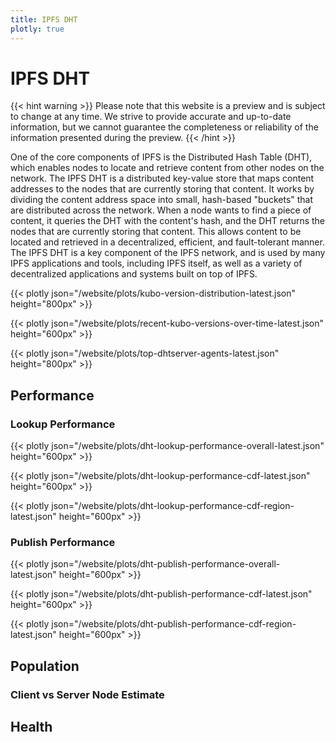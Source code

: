 ```yaml
---
title: IPFS DHT
plotly: true
---
```


# IPFS DHT

{{< hint warning >}}
Please note that this website is a preview and is subject to change at any time. 
We strive to provide accurate and up-to-date information, but we cannot guarantee 
the completeness or reliability of the information presented during the preview. 
{{< /hint >}}

One of the core components of IPFS is the Distributed Hash Table (DHT), which enables nodes to locate and retrieve content from other nodes on the network. The IPFS DHT is a distributed key-value store that maps content addresses to the nodes that are currently storing that content. It works by dividing the content address space into small, hash-based "buckets" that are distributed across the network. When a node wants to find a piece of content, it queries the DHT with the content's hash, and the DHT returns the nodes that are currently storing that content. This allows content to be located and retrieved in a decentralized, efficient, and fault-tolerant manner. The IPFS DHT is a key component of the IPFS network, and is used by many IPFS applications and tools, including IPFS itself, as well as a variety of decentralized applications and systems built on top of IPFS.


{{< plotly json="/website/plots/kubo-version-distribution-latest.json" height="800px" >}}

{{< plotly json="/website/plots/recent-kubo-versions-over-time-latest.json" height="600px" >}}

{{< plotly json="/website/plots/top-dhtserver-agents-latest.json" height="800px" >}}

## Performance

### Lookup Performance

{{< plotly json="/website/plots/dht-lookup-performance-overall-latest.json" height="600px" >}}

{{< plotly json="/website/plots/dht-lookup-performance-cdf-latest.json" height="600px" >}}

{{< plotly json="/website/plots/dht-lookup-performance-cdf-region-latest.json" height="600px" >}}

### Publish Performance

{{< plotly json="/website/plots/dht-publish-performance-overall-latest.json" height="600px" >}}

{{< plotly json="/website/plots/dht-publish-performance-cdf-latest.json" height="600px" >}}

{{< plotly json="/website/plots/dht-publish-performance-cdf-region-latest.json" height="600px" >}}

## Population

### Client vs Server Node Estimate



## Health
